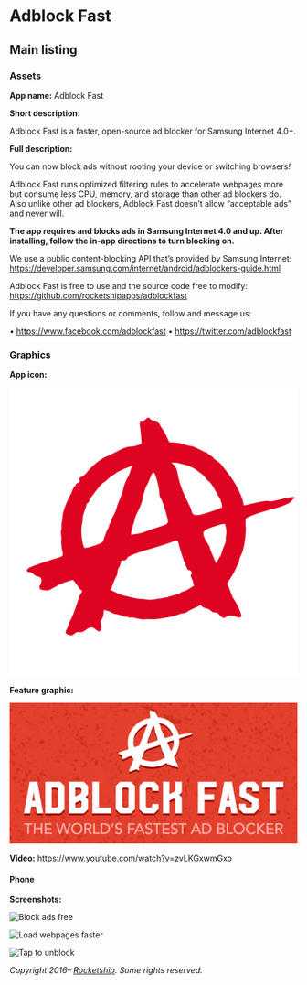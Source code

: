 # Adblock Fast

## Main listing

### Assets

**App name:** Adblock Fast

**Short description:**

Adblock Fast is a faster, open-source ad blocker for Samsung Internet 4.0+.

**Full description:**

You can now block ads without rooting your device or switching browsers<i>!</i>

Adblock Fast runs optimized filtering rules to accelerate webpages more but consume less CPU,
memory, and storage than other ad blockers do. Also unlike other ad blockers, Adblock Fast doesn’t
allow “acceptable ads” and never will.

<b>The app requires and blocks ads in Samsung Internet 4.0 and up. After installing, follow the
in-app directions to turn blocking on.</b>

We use a public content-blocking API that’s provided by Samsung Internet:
https://developer.samsung.com/internet/android/adblockers-guide.html

Adblock Fast is free to use and the source code free to modify:
https://github.com/rocketshipapps/adblockfast

If you have any questions or comments, follow and message us:

• https://www.facebook.com/adblockfast
• https://twitter.com/adblockfast

### Graphics

**App icon:**

![Icon](icon.png)

**Feature graphic:**

![Feature](feature.png)

**Video:** https://www.youtube.com/watch?v=zvLKGxwmGxo

#### Phone

**Screenshots:**

![Block ads free](screenshots/blocking.png)

![Load webpages faster](screenshots/loading.png)

![Tap to unblock](screenshots/unblocking.png)

_Copyright 2016– [Rocketship](https://rocketshipapps.com/). Some rights reserved._
